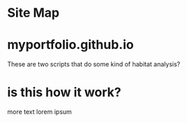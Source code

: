 # Site Map


# myportfolio.github.io
These are two scripts that do some kind of habitat analysis?

# is this how it work?
more text
lorem ipsum
